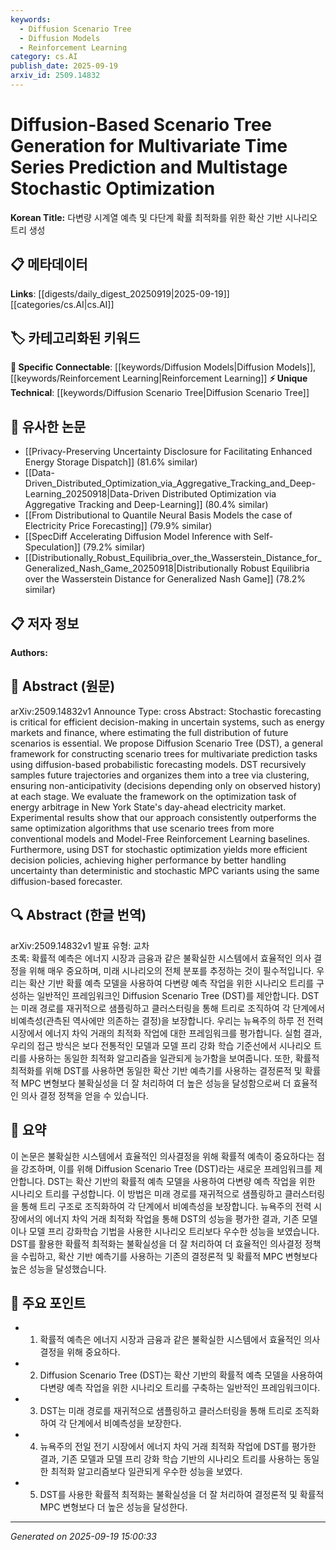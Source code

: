 ```yaml
---
keywords:
  - Diffusion Scenario Tree
  - Diffusion Models
  - Reinforcement Learning
category: cs.AI
publish_date: 2025-09-19
arxiv_id: 2509.14832
---
```


<!-- KEYWORD_LINKING_METADATA:
{
  "processed_timestamp": "2025-09-22 21:48:15.053580",
  "vocabulary_version": "1.0",
  "selected_keywords": [
    "Diffusion Scenario Tree",
    "Diffusion Models",
    "Reinforcement Learning"
  ],
  "rejected_keywords": [
    "Optimization",
    "Energy Arbitrage"
  ],
  "similarity_scores": {
    "Diffusion Scenario Tree": 0.8,
    "Diffusion Models": 0.78,
    "Reinforcement Learning": 0.77
  },
  "extraction_method": "AI_prompt_based",
  "budget_applied": true
}
-->


# Diffusion-Based Scenario Tree Generation for Multivariate Time Series Prediction and Multistage Stochastic Optimization

**Korean Title:** 다변량 시계열 예측 및 다단계 확률 최적화를 위한 확산 기반 시나리오 트리 생성

## 📋 메타데이터

**Links**: [[digests/daily_digest_20250919|2025-09-19]]   [[categories/cs.AI|cs.AI]]

## 🏷️ 카테고리화된 키워드
**🔗 Specific Connectable**: [[keywords/Diffusion Models|Diffusion Models]], [[keywords/Reinforcement Learning|Reinforcement Learning]]
**⚡ Unique Technical**: [[keywords/Diffusion Scenario Tree|Diffusion Scenario Tree]]

## 🔗 유사한 논문
- [[Privacy-Preserving Uncertainty Disclosure for Facilitating Enhanced Energy Storage Dispatch]] (81.6% similar)
- [[Data-Driven_Distributed_Optimization_via_Aggregative_Tracking_and_Deep-Learning_20250918|Data-Driven Distributed Optimization via Aggregative Tracking and Deep-Learning]] (80.4% similar)
- [[From Distributional to Quantile Neural Basis Models the case of Electricity Price Forecasting]] (79.9% similar)
- [[SpecDiff Accelerating Diffusion Model Inference with Self-Speculation]] (79.2% similar)
- [[Distributionally_Robust_Equilibria_over_the_Wasserstein_Distance_for_Generalized_Nash_Game_20250918|Distributionally Robust Equilibria over the Wasserstein Distance for Generalized Nash Game]] (78.2% similar)

## 📋 저자 정보

**Authors:** 

## 📄 Abstract (원문)

arXiv:2509.14832v1 Announce Type: cross 
Abstract: Stochastic forecasting is critical for efficient decision-making in uncertain systems, such as energy markets and finance, where estimating the full distribution of future scenarios is essential. We propose Diffusion Scenario Tree (DST), a general framework for constructing scenario trees for multivariate prediction tasks using diffusion-based probabilistic forecasting models. DST recursively samples future trajectories and organizes them into a tree via clustering, ensuring non-anticipativity (decisions depending only on observed history) at each stage. We evaluate the framework on the optimization task of energy arbitrage in New York State's day-ahead electricity market. Experimental results show that our approach consistently outperforms the same optimization algorithms that use scenario trees from more conventional models and Model-Free Reinforcement Learning baselines. Furthermore, using DST for stochastic optimization yields more efficient decision policies, achieving higher performance by better handling uncertainty than deterministic and stochastic MPC variants using the same diffusion-based forecaster.

## 🔍 Abstract (한글 번역)

arXiv:2509.14832v1 발표 유형: 교차  
초록: 확률적 예측은 에너지 시장과 금융과 같은 불확실한 시스템에서 효율적인 의사 결정을 위해 매우 중요하며, 미래 시나리오의 전체 분포를 추정하는 것이 필수적입니다. 우리는 확산 기반 확률 예측 모델을 사용하여 다변량 예측 작업을 위한 시나리오 트리를 구성하는 일반적인 프레임워크인 Diffusion Scenario Tree (DST)를 제안합니다. DST는 미래 경로를 재귀적으로 샘플링하고 클러스터링을 통해 트리로 조직하여 각 단계에서 비예측성(관측된 역사에만 의존하는 결정)을 보장합니다. 우리는 뉴욕주의 하루 전 전력 시장에서 에너지 차익 거래의 최적화 작업에 대한 프레임워크를 평가합니다. 실험 결과, 우리의 접근 방식은 보다 전통적인 모델과 모델 프리 강화 학습 기준선에서 시나리오 트리를 사용하는 동일한 최적화 알고리즘을 일관되게 능가함을 보여줍니다. 또한, 확률적 최적화를 위해 DST를 사용하면 동일한 확산 기반 예측기를 사용하는 결정론적 및 확률적 MPC 변형보다 불확실성을 더 잘 처리하여 더 높은 성능을 달성함으로써 더 효율적인 의사 결정 정책을 얻을 수 있습니다.

## 📝 요약

이 논문은 불확실한 시스템에서 효율적인 의사결정을 위해 확률적 예측이 중요하다는 점을 강조하며, 이를 위해 Diffusion Scenario Tree (DST)라는 새로운 프레임워크를 제안합니다. DST는 확산 기반의 확률적 예측 모델을 사용하여 다변량 예측 작업을 위한 시나리오 트리를 구성합니다. 이 방법은 미래 경로를 재귀적으로 샘플링하고 클러스터링을 통해 트리 구조로 조직화하여 각 단계에서 비예측성을 보장합니다. 뉴욕주의 전력 시장에서의 에너지 차익 거래 최적화 작업을 통해 DST의 성능을 평가한 결과, 기존 모델이나 모델 프리 강화학습 기법을 사용한 시나리오 트리보다 우수한 성능을 보였습니다. DST를 활용한 확률적 최적화는 불확실성을 더 잘 처리하여 더 효율적인 의사결정 정책을 수립하고, 확산 기반 예측기를 사용하는 기존의 결정론적 및 확률적 MPC 변형보다 높은 성능을 달성했습니다.

## 🎯 주요 포인트

- 1. 확률적 예측은 에너지 시장과 금융과 같은 불확실한 시스템에서 효율적인 의사결정을 위해 중요하다.

- 2. Diffusion Scenario Tree (DST)는 확산 기반의 확률적 예측 모델을 사용하여 다변량 예측 작업을 위한 시나리오 트리를 구축하는 일반적인 프레임워크이다.

- 3. DST는 미래 경로를 재귀적으로 샘플링하고 클러스터링을 통해 트리로 조직화하여 각 단계에서 비예측성을 보장한다.

- 4. 뉴욕주의 전일 전기 시장에서 에너지 차익 거래 최적화 작업에 DST를 평가한 결과, 기존 모델과 모델 프리 강화 학습 기반의 시나리오 트리를 사용하는 동일한 최적화 알고리즘보다 일관되게 우수한 성능을 보였다.

- 5. DST를 사용한 확률적 최적화는 불확실성을 더 잘 처리하여 결정론적 및 확률적 MPC 변형보다 더 높은 성능을 달성한다.

---

*Generated on 2025-09-19 15:00:33*